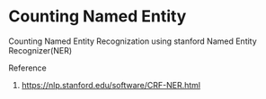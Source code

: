 # Counting Named Entity
Counting Named Entity Recognization using stanford Named Entity Recognizer(NER)

Reference
1. https://nlp.stanford.edu/software/CRF-NER.html
